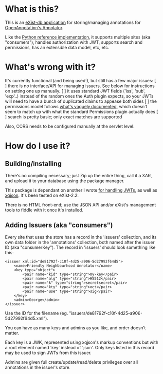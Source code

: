 What is this?
=============

This is an [eXist-db application](http://exist-db.org) for storing/managing annotations for [OpenAnnotation's Annotator](http://annotatorjs.org/).

Like the [Python reference implementation](https://github.com/openannotation/annotator-store), it supports multiple sites (aka "consumers"), handles authorization with JWT, supports search and permissions, has an extensible data model, etc, etc.

What's wrong with it?
=====================

It's currently functional (and being used!), but still has a few major issues:
 [ ] there is no interface/API for managing issuers. See below for instructions on setting one up manually.
 [ ] it uses standard JWT fields ('iss', 'sub', 'exp'..) instead of the random ones the Auth plugin expects, so your JWTs will need to have a bunch of duplicated claims to appease both sides
 [ ] the permissions model follows [what's vaguely documented](http://docs.annotatorjs.org/en/v1.2.x/plugins/permissions.html), which doesn't seem to match up with what the standard Permissions plugin actually does
 [ ] search is pretty basic; only exact matches are supported

Also, CORS needs to be configured manually at the servlet level.

How do I use it?
================

Building/installing
-------------------

There's no compiling necessary; just Zip up the entire thing, call it a XAR, and upload it to your database using the package manager.

This package is dependant on another I wrote [for handling JWTs](https://github.com/telic/exist-jwt), as well as [xqjson](https://github.com/joewiz/xqjson). It's been tested on eXist-2.2.

There is no HTML front-end; use the JSON API and/or eXist's management tools to fiddle with it once it's installed.

Adding Issuers (aka "consumers")
--------------------------------

Every site that uses the store has a record in the 'issuers' collection, and its own data folder in the 'annotations' collection, both named after the issuer ID (aka "consumerKey").  The record in 'issuers' should look something like this:

    <issuer xml:id="de81792f-c10f-4d25-a906-5d27992f64d5">
        <name>Friendly Neighbourhood Annotator</name>
        <key type="object">
            <pair name="kid" type="string">my-key</pair>
            <pair name="alg" type="string">HS512</pair>
            <pair name="k" type="string">secretsecret</pair>
            <pair name="kty" type="string">oct</pair>
            <pair name="use" type="string">sig</pair>
        </key>
        <admin>George</admin>
    </issuer>

Use the ID for the filename (eg. "issuers/de81792f-c10f-4d25-a906-5d27992f64d5.xml").

You can have as many keys and admins as you like, and order doesn't matter.

Each key is a JWK, represented using xqjson's markup conventions but with a root element named 'key' instead of 'json'.  Only keys listed in this record may be used to sign JWTs from this issuer.

Admins are given full create/update/read/delete privileges over all annotations in the issuer's store.
